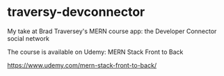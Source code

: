 # traversy-devconnector
My take at Brad Traversey's MERN course app: the Developer Connector social network

The course is available on Udemy:  MERN Stack Front to Back

https://www.udemy.com/mern-stack-front-to-back/
